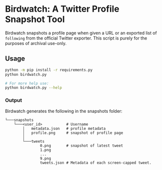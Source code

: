 # Birdwatch: A Twitter Profile Snapshot Tool

Birdwatch snapshots a profile page when given a URL or an exported list of `following` from the official Twitter exporter.
This script is purely for the purposes of archival use-only.

## Usage

```bash
python -m pip install -r requirements.py
python birdwatch.py

# For more help use:
python birdwatch.py --help
```

### Output

Birdwatch generates the following in the snapshots folder:

```
└───snapshots
    └───<user_id>           # Username
        │   metadata.json   # profile metadata
        │   profile.png     # snapshot of profile page
        │
        └───tweets
                0.png       # snapshot of latest tweet
                1.png
                ...
                9.png
                tweets.json # Metadata of each screen-capped tweet.
```
